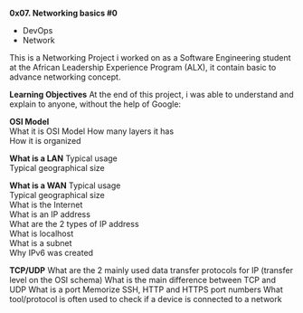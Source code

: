 **0x07. Networking basics #0**  
* DevOps
* Network

This is a Networking Project i worked on as a Software Engineering student at the African Leadership Experience Program (ALX), it contain basic to advance networking concept.

**Learning Objectives**
At the end of this project, i was able to understand and explain to anyone, without the help of Google:

**OSI Model**  
What it is OSI Model 
How many layers it has  
How it is organized
   
**What is a LAN**
Typical usage  
Typical geographical size

**What is a WAN**
Typical usage  
Typical geographical size  
What is the Internet  
What is an IP address   
What are the 2 types of IP address  
What is localhost  
What is a subnet  
Why IPv6 was created  

**TCP/UDP**
What are the 2 mainly used data transfer protocols for IP (transfer level on the OSI schema)
What is the main difference between TCP and UDP
What is a port
Memorize SSH, HTTP and HTTPS port numbers
What tool/protocol is often used to check if a device is connected to a network
